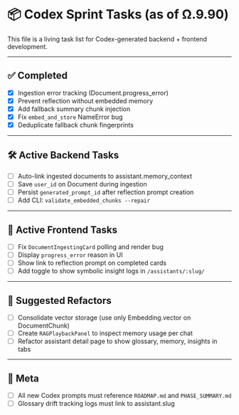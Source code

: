 # 📦 Codex Sprint Tasks (as of Ω.9.90)

This file is a living task list for Codex-generated backend + frontend development.

---

## ✅ Completed

- [x] Ingestion error tracking (Document.progress_error)
- [x] Prevent reflection without embedded memory
- [x] Add fallback summary chunk injection
- [x] Fix `embed_and_store` NameError bug
- [x] Deduplicate fallback chunk fingerprints

---

## 🛠 Active Backend Tasks

- [ ] Auto-link ingested documents to assistant.memory_context
- [ ] Save `user_id` on Document during ingestion
- [ ] Persist `generated_prompt_id` after reflection prompt creation
- [ ] Add CLI: `validate_embedded_chunks --repair`

---

## 🎯 Active Frontend Tasks

- [ ] Fix `DocumentIngestingCard` polling and render bug
- [ ] Display `progress_error` reason in UI
- [ ] Show link to reflection prompt on completed cards
- [ ] Add toggle to show symbolic insight logs in `/assistants/:slug/`

---

## 🧠 Suggested Refactors

- [ ] Consolidate vector storage (use only Embedding.vector on DocumentChunk)
- [ ] Create `RAGPlaybackPanel` to inspect memory usage per chat
- [ ] Refactor assistant detail page to show glossary, memory, insights in tabs

---

## 🧬 Meta

- [ ] All new Codex prompts must reference `ROADMAP.md` and `PHASE_SUMMARY.md`
- [ ] Glossary drift tracking logs must link to assistant.slug
